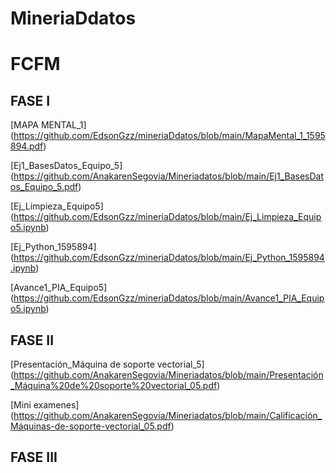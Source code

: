 # MineriaDdatos
# FCFM

## FASE I
[MAPA MENTAL_1] (https://github.com/EdsonGzz/mineriaDdatos/blob/main/MapaMental_1_1595894.pdf)

[Ej1_BasesDatos_Equipo_5] (https://github.com/AnakarenSegovia/Mineriadatos/blob/main/Ej1_BasesDatos_Equipo_5.pdf)

[Ej_Limpieza_Equipo5] (https://github.com/EdsonGzz/mineriaDdatos/blob/main/Ej_Limpieza_Equipo5.ipynb)

[Ej_Python_1595894] (https://github.com/EdsonGzz/mineriaDdatos/blob/main/Ej_Python_1595894.ipynb)

[Avance1_PIA_Equipo5] (https://github.com/EdsonGzz/mineriaDdatos/blob/main/Avance1_PIA_Equipo5.ipynb)


## FASE II
[Presentación_Máquina de soporte vectorial_5] (https://github.com/AnakarenSegovia/Mineriadatos/blob/main/Presentación_Máquina%20de%20soporte%20vectorial_05.pdf)

[Mini examenes] (https://github.com/AnakarenSegovia/Mineriadatos/blob/main/Calificación_Máquinas-de-soporte-vectorial_05.pdf)


## FASE III
